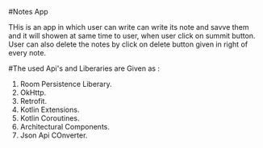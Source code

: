 #Notes App

THis is an app in which user can write can write its note and savve them and it will showen at same time to user, when user click on summit button.
User can also delete the notes by click on delete button given in right of every note.

#The used Api's and Liberaries are Given as :

1. Room Persistence Liberary.
2. OkHttp.
3. Retrofit.
4. Kotlin Extensions.
5. Kotlin Coroutines.
6. Architectural Components.
7. Json Api COnverter.
